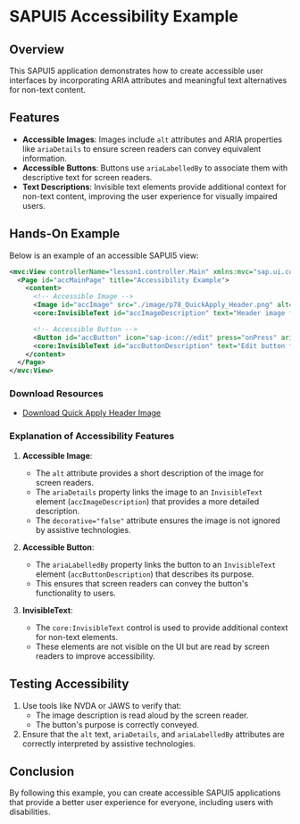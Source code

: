 # SAPUI5 Accessibility Example

## Overview

This SAPUI5 application demonstrates how to create accessible user interfaces by incorporating ARIA attributes and meaningful text alternatives for non-text content.

## Features

- **Accessible Images**: Images include `alt` attributes and ARIA properties like `ariaDetails` to ensure screen readers can convey equivalent information.
- **Accessible Buttons**: Buttons use `ariaLabelledBy` to associate them with descriptive text for screen readers.
- **Text Descriptions**: Invisible text elements provide additional context for non-text content, improving the user experience for visually impaired users.

## Hands-On Example

Below is an example of an accessible SAPUI5 view:

````xml
<mvc:View controllerName="lesson1.controller.Main" xmlns:mvc="sap.ui.core.mvc" xmlns="sap.m" xmlns:core="sap.ui.core">
  <Page id="accMainPage" title="Accessibility Example">
    <content>
      <!-- Accessible Image -->
      <Image id="accImage" src="./image/p78_QuickApply_Header.png" alt="Quick Apply Header" ariaDetails="accImageDescription" decorative="false"/>
      <core:InvisibleText id="accImageDescription" text="Header image for Quick Apply section" />

      <!-- Accessible Button -->
      <Button id="accButton" icon="sap-icon://edit" press="onPress" ariaLabelledBy="accButtonDescription"/>
      <core:InvisibleText id="accButtonDescription" text="Edit button for Quick Apply section" />
    </content>
  </Page>
</mvc:View>
````

### Download Resources

- [Download Quick Apply Header Image](https://p78quickapplytenant.blob.core.windows.net/assets/quickapply/p78/p78quickapplytheme/p78_QuickApply_Header_(Desktop).png)

### Explanation of Accessibility Features

1. **Accessible Image**:
   - The `alt` attribute provides a short description of the image for screen readers.
   - The `ariaDetails` property links the image to an `InvisibleText` element (`accImageDescription`) that provides a more detailed description.
   - The `decorative="false"` attribute ensures the image is not ignored by assistive technologies.

2. **Accessible Button**:
   - The `ariaLabelledBy` property links the button to an `InvisibleText` element (`accButtonDescription`) that describes its purpose.
   - This ensures that screen readers can convey the button's functionality to users.

3. **InvisibleText**:
   - The `core:InvisibleText` control is used to provide additional context for non-text elements.
   - These elements are not visible on the UI but are read by screen readers to improve accessibility.

## Testing Accessibility

1. Use tools like NVDA or JAWS to verify that:
   - The image description is read aloud by the screen reader.
   - The button's purpose is correctly conveyed.
2. Ensure that the `alt` text, `ariaDetails`, and `ariaLabelledBy` attributes are correctly interpreted by assistive technologies.

## Conclusion

By following this example, you can create accessible SAPUI5 applications that provide a better user experience for everyone, including users with disabilities.
